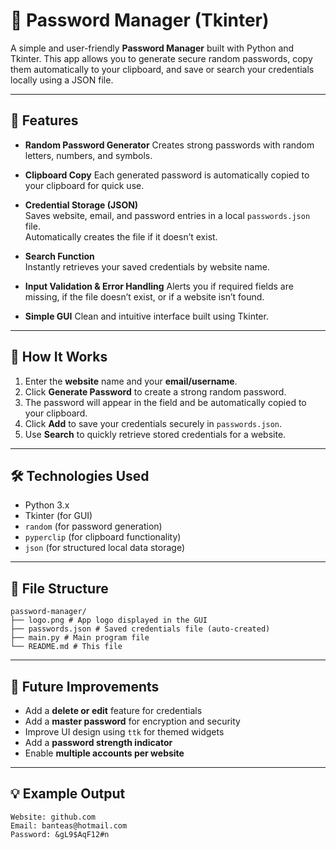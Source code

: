 # 🔐 Password Manager (Tkinter)

A simple and user-friendly **Password Manager** built with Python and Tkinter.
This app allows you to generate secure random passwords, copy them automatically to your clipboard, and save or search your credentials locally using a JSON file.

---

## 🚀 Features

* **Random Password Generator**
  Creates strong passwords with random letters, numbers, and symbols.

* **Clipboard Copy**
  Each generated password is automatically copied to your clipboard for quick use.

* **Credential Storage (JSON)**  
  Saves website, email, and password entries in a local `passwords.json` file.  
  Automatically creates the file if it doesn’t exist.

* **Search Function**  
  Instantly retrieves your saved credentials by website name.

* **Input Validation & Error Handling**
  Alerts you if required fields are missing, if the file doesn’t exist, or if a website isn’t found.


* **Simple GUI**
  Clean and intuitive interface built using Tkinter.

---

## 🧩 How It Works

1. Enter the **website** name and your **email/username**.  
2. Click **Generate Password** to create a strong random password.  
3. The password will appear in the field and be automatically copied to your clipboard.  
4. Click **Add** to save your credentials securely in `passwords.json`.  
5. Use **Search** to quickly retrieve stored credentials for a website.

---

## 🛠️ Technologies Used

* Python 3.x  
* Tkinter (for GUI)  
* `random` (for password generation)  
* `pyperclip` (for clipboard functionality)  
* `json` (for structured local data storage)

---

## 📂 File Structure

```
password-manager/
├── logo.png # App logo displayed in the GUI
├── passwords.json # Saved credentials file (auto-created)
├── main.py # Main program file
└── README.md # This file
```

---

## 🧠 Future Improvements

* Add a **delete or edit** feature for credentials  
* Add a **master password** for encryption and security  
* Improve UI design using `ttk` for themed widgets  
* Add a **password strength indicator**  
* Enable **multiple accounts per website**

---

## 💡 Example Output

```
Website: github.com
Email: banteas@hotmail.com
Password: &gL9$AqF12#n
```


